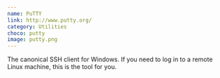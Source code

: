 ```yaml
---
name: PuTTY
link: http://www.putty.org/
category: Utilities
choco: putty
image: putty.png
---
```


The canonical SSH client for Windows.  If you need to log in to a remote Linux
machine, this is the tool for you.